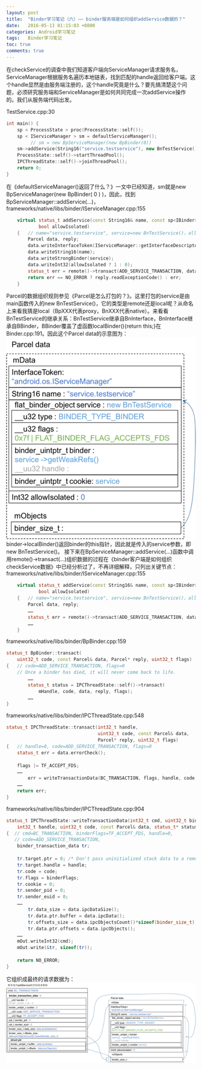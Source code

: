 ```yaml
---
layout: post
title:  "Binder学习笔记（六）—— binder服务端是如何组织addService数据的？"
date:   2016-05-11 01:15:03 +0800
categories: Android学习笔记
tags:   Binder学习笔记
toc: true
comments: true
---
```

在checkService的调查中我们知道客户端向ServiceManager请求服务名，ServiceManager根据服务名遍历本地链表，找到匹配的handle返回给客户端。这个handle显然是由服务端注册的，这个handle究竟是什么？要先搞清楚这个问题，必须研究服务端和ServiceManager是如何共同完成一次addService操作的。我们从服务端代码出发。
<!-- more -->
TestService.cpp:30
``` c++
int main() {
    sp < ProcessState > proc(ProcessState::self());
    sp < IServiceManager > sm = defaultServiceManager(); 
         // sm = new BpServiceManager(new BpBinder(0))
    sm->addService(String16("service.testservice"), new BnTestService());
    ProcessState::self()->startThreadPool();
    IPCThreadState::self()->joinThreadPool();
    return 0;
}
```
在《defaultServiceManager()返回了什么？》一文中已经知道，sm就是new BpServiceManager(new BpBinder( 0 ) )，因此，找到BpServiceManager::addService(…)，frameworks/native/libs/binder/IServiceManager.cpp:155
``` c++
    virtual status_t addService(const String16& name, const sp<IBinder>& service,
            bool allowIsolated)
    {   // name="service.testservice", service=new BnTestService()，allowIsolated=false
        Parcel data, reply;
        data.writeInterfaceToken(IServiceManager::getInterfaceDescriptor());
        data.writeString16(name);
        data.writeStrongBinder(service);
        data.writeInt32(allowIsolated ? 1 : 0);
        status_t err = remote()->transact(ADD_SERVICE_TRANSACTION, data, &reply);
        return err == NO_ERROR ? reply.readExceptionCode() : err;
    }
```
Parcel的数据组织规则参见《Parcel是怎么打包的？》。这里打包的service是由main函数传入的new BnTestService()，它的类型是remote还是local呢？从命名上来看我猜是local（BpXXX代表proxy，BnXXX代表native）。来看看BnTestService的继承关系：BnTestService继承自BnInterface<ITestService>，BnInterface继承自BBinder，BBinder覆盖了虚函数localBinder(){return this;}在Binder.cpp:191。因此这个Parcel data的示意图为：
![Server端为addService请求组织的数据](0514BinderLearning6/img01.png)
binder->localBinder()返回binder的this指针，因此就是传入的service参数，即new BnTestService()。
接下来在BpServiceManager::addService(…)函数中调用remote()->transact(…)组织数据的过程在《binder客户端是如何组织checkService数据》中已经分析过了，不再详细解释，只列出关键节点：
frameworks/native/libs/binder/IServiceManager.cpp:155
``` c++
    virtual status_t addService(const String16& name, const sp<IBinder>& service,
            bool allowIsolated)
    {   // name="service.testservice", service=new BnTestService()，allowIsolated=false
        Parcel data, reply;
        ……
        status_t err = remote()->transact(ADD_SERVICE_TRANSACTION, data, &reply);
        ……
    }
```
frameworks/native/libs/binder/BpBinder.cpp:159
``` c++
status_t BpBinder::transact(
    uint32_t code, const Parcel& data, Parcel* reply, uint32_t flags)
{   // code=ADD_SERVICE_TRANSACTION, flags=0
    // Once a binder has died, it will never come back to life.
        ……
        status_t status = IPCThreadState::self()->transact(
            mHandle, code, data, reply, flags);
        ……
}
```
frameworks/native/libs/binder/IPCThreadState.cpp:548
``` c++
status_t IPCThreadState::transact(int32_t handle,
                                  uint32_t code, const Parcel& data,
                                  Parcel* reply, uint32_t flags)
{   // handle=0, code=ADD_SERVICE_TRANSACTION, flags=0
    status_t err = data.errorCheck();

    flags |= TF_ACCEPT_FDS; 
    ……
        err = writeTransactionData(BC_TRANSACTION, flags, handle, code, data, NULL);
    ……    
    return err;
}
```
frameworks/native/libs/binder/IPCThreadState.cpp:904
``` c++
status_t IPCThreadState::writeTransactionData(int32_t cmd, uint32_t binderFlags,
    int32_t handle, uint32_t code, const Parcel& data, status_t* statusBuffer)
{  // cmd=BC_TRANSACTION, binderFlags=TF_ACCEPT_FDS, handle=0, 
   // code=ADD_SERVICE_TRANSACTION, 
    binder_transaction_data tr;

    tr.target.ptr = 0; /* Don't pass uninitialized stack data to a remote process */
    tr.target.handle = handle;
    tr.code = code;
    tr.flags = binderFlags;
    tr.cookie = 0;
    tr.sender_pid = 0;
    tr.sender_euid = 0; 
    ……
        tr.data_size = data.ipcDataSize();
        tr.data.ptr.buffer = data.ipcData();
        tr.offsets_size = data.ipcObjectsCount()*sizeof(binder_size_t);
        tr.data.ptr.offsets = data.ipcObjects();
    …… 
    mOut.writeInt32(cmd);
    mOut.write(&tr, sizeof(tr));
    
    return NO_ERROR;
}
```
它组织成最终的请求数据为：
![Server端为addService组织的请求数据](0514BinderLearning6/img02.png)